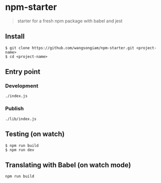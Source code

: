 # npm-starter
> starter for a fresh npm package with babel and jest

## Install
```
$ git clone https://github.com/wangsongiam/npm-starter.git <project-name>
$ cd <project-name>
```

## Entry point
### Development
```
./index.js

```
### Publish
```
./lib/index.js
```

## Testing (on watch)
```
$ npm run build
$ npm run dev
```

## Translating with Babel (on watch mode)
```
npm run build
```
